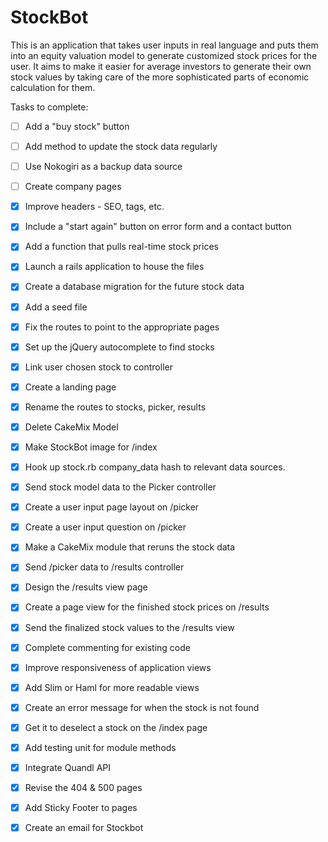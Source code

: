 StockBot
=========

This is an application that takes user inputs in real language and puts them into an equity valuation model to generate customized stock prices for the user.  It aims to make it easier for average investors to generate their own stock values by taking care of the more sophisticated parts of economic calculation for them.

Tasks to complete:

- [ ] Add a "buy stock" button

- [ ] Add method to update the stock data regularly

- [ ] Use Nokogiri as a backup data source

- [ ] Create company pages

- [x] Improve headers - SEO, tags, etc.  

- [x] Include a "start again" button on error form and a contact button

- [x] Add a function that pulls real-time stock prices

- [x] Launch a rails application to house the files

- [x]  Create a database migration for the future stock data

- [x] Add a seed file 

- [x] Fix the routes to point to the appropriate pages

- [x] Set up the jQuery autocomplete to find stocks

- [x] Link user chosen stock to controller 

- [x] Create a landing page

- [x] Rename the routes to stocks, picker, results

- [x] Delete CakeMix Model

- [x] Make StockBot image for /index

- [x] Hook up stock.rb company_data hash to relevant data sources. 

- [x] Send stock model data to the Picker controller

- [x] Create a user input page layout on /picker

- [x] Create a user input question on /picker

- [x] Make a CakeMix module that reruns the stock data

- [x] Send /picker data to /results controller

- [x] Design the /results view page

- [x] Create a page view for the finished stock prices on /results

- [x] Send the finalized stock values to the /results view 

- [x] Complete commenting for existing code

- [x] Improve responsiveness of application views

- [x] Add Slim or Haml for more readable views

- [x] Create an error message for when the stock is not found

- [x] Get it to deselect a stock on the /index page

- [x] Add testing unit for module methods

- [x] Integrate Quandl API

- [x] Revise the 404 & 500 pages

- [x] Add Sticky Footer to pages

- [x] Create an email for Stockbot

